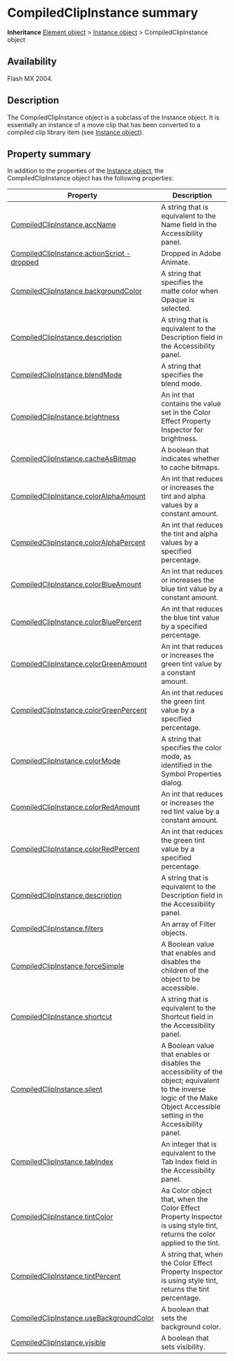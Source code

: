 # CompiledClipInstance summary

**Inheritance** [Element object](../Element_object/Element_summary.md) > [Instance object](../Instance_object/Instance_summary.md) > CompiledClipInstance object

## Availability

Flash MX 2004.

## Description

The CompiledClipInstance object is a subclass of the Instance object. It is essentially an instance of a movie clip that has been converted to a compiled clip library item (see [Instance object](../Instance_object/Instance_summary.md)).

## Property summary

In addition to the properties of the [Instance object](../Instance_object/Instance_summary.md), the CompiledClipInstance object has the following properties:

| **Property** | **Description** |
| --- | --- |
| [CompiledClipInstance.accName](../CompiledClipInstance_object/CompiledClipInstance.md) | A string that is equivalent to the Name field in the Accessibility panel. |
| [CompiledClipInstance.actionScript - dropped](../CompiledClipInstance_object/CompiledClipInstance1.md) | Dropped in Adobe Animate. |
| [CompiledClipInstance.backgroundColor](../CompiledClipInstance_object/CompiledClipInstance2.md) | A string that specifies the matte color when Opaque is selected. |
| [CompiledClipInstance.description](../CompiledClipInstance_object/CompiledClipInstance15.md) | A string that is equivalent to the Description field in the Accessibility panel. |
| [CompiledClipInstance.blendMode](../CompiledClipInstance_object/CompiledClipInstance3.md) | A string that specifies the blend mode. |
| [CompiledClipInstance.brightness](../CompiledClipInstance_object/CompiledClipInstance4.md) | An int that contains the value set in the Color Effect Property Inspector for brightness. |
| [CompiledClipInstance.cacheAsBitmap](../CompiledClipInstance_object/CompiledClipInstance5.md) | A boolean that indicates whether to cache bitmaps. |
| [CompiledClipInstance.colorAlphaAmount](../CompiledClipInstance_object/CompiledClipInstance6.md) | An int that reduces or increases the tint and alpha values by a constant amount. |
| [CompiledClipInstance.colorAlphaPercent](../CompiledClipInstance_object/CompiledClipInstance7.md) | An int that reduces the tint and alpha values by a specified percentage. |
| [CompiledClipInstance.colorBlueAmount](../CompiledClipInstance_object/CompiledClipInstance8.md) | An int that reduces or increases the blue tint value by a constant amount. |
| [CompiledClipInstance.colorBluePercent](../CompiledClipInstance_object/CompiledClipInstance9.md) | An int that reduces the blue tint value by a specified percentage. |
| [CompiledClipInstance.colorGreenAmount](../CompiledClipInstance_object/CompiledClipInstance10.md) | An int that reduces or increases the green tint value by a constant amount. |
| [CompiledClipInstance.colorGreenPercent](../CompiledClipInstance_object/CompiledClipInstance11.md) | An int that reduces the green tint value by a specified percentage. |
| [CompiledClipInstance.colorMode](../CompiledClipInstance_object/CompiledClipInstance12.md) | A string that specifies the color mode, as identified in the Symbol Properties dialog. |
| [CompiledClipInstance.colorRedAmount](../CompiledClipInstance_object/CompiledClipInstance13.md) | An int that reduces or increases the red tint value by a constant amount. |
| [CompiledClipInstance.colorRedPercent](../CompiledClipInstance_object/CompiledClipInstance14.md) | An int that reduces the green tint value by a specified percentage. |
| [CompiledClipInstance.description](../CompiledClipInstance_object/CompiledClipInstance15.md) | A string that is equivalent to the Description field in the Accessibility panel. |
| [CompiledClipInstance.filters](../CompiledClipInstance_object/CompiledClipInstance16.md) | An array of Filter objects. |
| [CompiledClipInstance.forceSimple](../CompiledClipInstance_object/CompiledClipInstance17.md) | A Boolean value that enables and disables the children of the object to be accessible. |
| [CompiledClipInstance.shortcut](../CompiledClipInstance_object/CompiledClipInstance18.md) | A string that is equivalent to the Shortcut field in the Accessibility panel. |
| [CompiledClipInstance.silent](../CompiledClipInstance_object/CompiledClipInstance19.md) | A Boolean value that enables or disables the accessibility of the object; equivalent to the inverse logic of the Make Object Accessible setting in the Accessibility panel. |
| [CompiledClipInstance.tabIndex](../CompiledClipInstance_object/CompiledClipInstance20.md) | An integer that is equivalent to the Tab Index field in the Accessibility panel. |
| [CompiledClipInstance.tintColor](../CompiledClipInstance_object/CompiledClipInstance21.md) | Aa Color object that, when the Color Effect Property Inspector is using style tint, returns the color applied to the tint. |
| [CompiledClipInstance.tintPercent](../CompiledClipInstance_object/CompiledClipInstance22.md) | A string that, when the Color Effect Property Inspector is using style tint, returns the tint percentage. |
| [CompiledClipInstance.useBackgroundColor](../CompiledClipInstance_object/CompiledClipInstance23.md) | A boolean that sets the background color. |
| [CompiledClipInstance.visible](../CompiledClipInstance_object/CompiledClipInstance24.md) | A boolean that sets visibility. |
